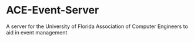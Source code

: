 # ACE-Event-Server
A server for the University of Florida Association of Computer Engineers to aid in event management
